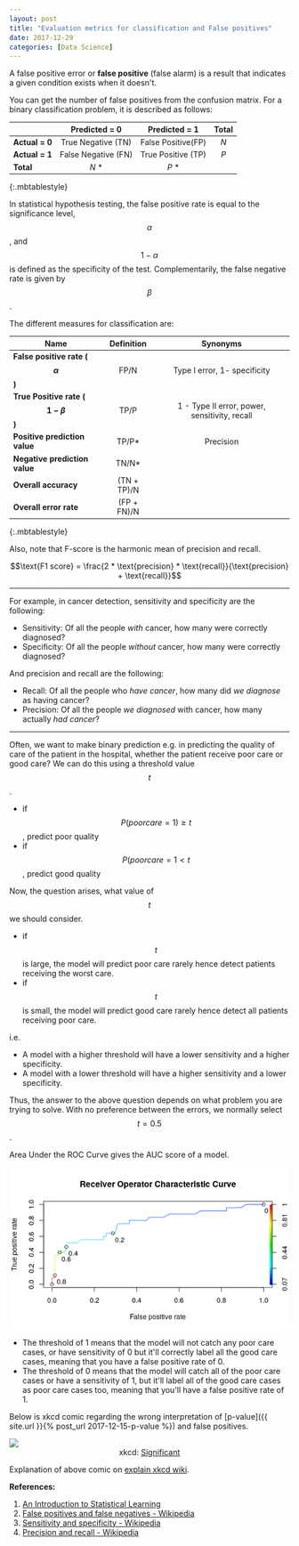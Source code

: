 ```yaml
---
layout: post
title: "Evaluation metrics for classification and False positives"
date: 2017-12-29
categories: [Data Science]
---
```


A false positive error or **false positive** (false alarm) is a result that indicates a given condition exists when it doesn't.

You can get the number of false positives from the confusion matrix. For a binary classification problem, it is described as follows:

|            | Predicted = 0       | Predicted = 1      | Total |
|------------|:-------------------:|:------------------:|:-----:|
| **Actual = 0** | True Negative (TN)  | False Positive(FP) | *N*     |
| **Actual = 1** | False Negative (FN) | True Positive (TP) | *P*     |
| **Total**      | *N* *               | *P* *              |         |
{:.mbtablestyle}

In statistical hypothesis testing, the false positive rate is equal to the significance level, $$\alpha$$, and $$1 - \alpha$$ is defined as the specificity of the test. Complementarily, the false negative rate is given by $$\beta$$.  

The different measures for classification are:

| Name                          | Definition | Synonyms                                   |
|-------------------------------|:------------:|:--------------------------------------------:|
| **False positive rate ($$\alpha$$)**       | FP/N       | Type I error, 1- specificity                |
| **True Positive rate ($$1-\beta$$)**        | TP/P       | 1 - Type II error, power, sensitivity, recall |
| **Positive prediction value** | TP/P*      | Precision                                  |
| **Negative prediction value** | TN/N*      |                                            |
| **Overall accuracy** | (TN + TP)/N      |                                            |
| **Overall error rate** | (FP + FN)/N      |                                            |
{:.mbtablestyle}

Also, note that F-score is the harmonic mean of precision and recall. 

$$\text{F1 score} = \frac{2 * \text{precision} * \text{recall}}{\text{precision} + \text{recall}}$$

---

For example, in cancer detection, sensitivity and specificity are the following:

* Sensitivity: Of all the people *with* cancer, how many were correctly diagnosed?
* Specificity: Of all the people *without* cancer, how many were correctly diagnosed?

And precision and recall are the following:

* Recall: Of all the people who *have cancer*, how many did *we diagnose* as having cancer?
* Precision: Of all the people *we diagnosed* with cancer, how many actually *had cancer*?

---

Often, we want to make binary prediction e.g. in predicting the quality of care of the patient in the hospital, whether the patient receive poor care or good care? We can do this using a threshold value $$t$$.
* if $$P(poor care = 1) \geq t$$, predict poor quality
* if $$P(poor care = 1 < t$$, predict good quality

Now, the question arises, what value of $$t$$ we should consider.

* if $$t$$ is large, the model will predict poor care rarely hence detect patients receiving the worst care.
* if $$t$$ is small, the model will predict good care rarely hence detect all patients receiving poor care.

i.e.

* A model with a higher threshold will have a lower sensitivity and a higher specificity.
* A model with a lower threshold will have a higher sensitivity and a lower specificity.

Thus, the answer to the above question depends on what problem you are trying to solve. With no preference between the errors, we normally select $$t = 0.5$$.

Area Under the ROC Curve gives the AUC score of a model.

<img src="/img/roc_auc.png" style="display: block; margin: auto; width: auto; max-width: 100%;">

* The threshold of 1 means that the model will not catch any poor care cases, or have sensitivity of 0 but it'll correctly label all the good care cases, meaning that you have a false positive rate of 0.
* The threshold of 0 means that the model will catch all of the poor care cases or have a sensitivity of 1, but it'll label all of the good care cases as poor care cases too, meaning that you'll have a false positive rate of 1.

Below is xkcd comic regarding the wrong interpretation of [p-value]({{ site.url }}{% post_url 2017-12-15-p-value %}) and false positives.

<img src="https://imgs.xkcd.com/comics/significant.png" style="float: center; display: block; margin: auto; width: auto; max-width: 100%;">
<div style="text-align: center">
    <figcaption>xkcd: <a href="https://xkcd.com/882/">Significant</a></figcaption>
</div>

Explanation of above comic on <a href="https://www.explainxkcd.com/wiki/index.php/882:_Significant">explain xkcd wiki</a>.

**References:**  
1. [An Introduction to Statistical Learning](http://www-bcf.usc.edu/~gareth/ISL/)
2. [False positives and false negatives - Wikipedia](https://en.wikipedia.org/wiki/False_positives_and_false_negatives)   
3. [Sensitivity and specificity - Wikipedia](https://en.wikipedia.org/wiki/Sensitivity_and_specificity)  
4. [Precision and recall - Wikipedia](https://en.wikipedia.org/wiki/Precision_and_recall)